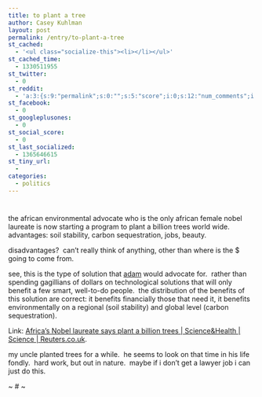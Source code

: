 ```yaml
---
title: to plant a tree
author: Casey Kuhlman
layout: post
permalink: /entry/to-plant-a-tree
st_cached:
  - '<ul class="socialize-this"><li></li></ul>'
st_cached_time:
  - 1330511955
st_twitter:
  - 0
st_reddit:
  - 'a:3:{s:9:"permalink";s:0:"";s:5:"score";i:0;s:12:"num_comments";i:0;}'
st_facebook:
  - 0
st_googleplusones:
  - 0
st_social_score:
  - 0
st_last_socialized:
  - 1365646615
st_tiny_url:
  - 
categories:
  - politics
---
```

# 

the african environmental advocate who is the only african female nobel laureate is now starting a program to plant a billion trees world wide.  advantages: soil stability, carbon sequestration, jobs, beauty.

disadvantages?  can’t really think of anything, other than where is the $ going to come from.  

see, this is the type of solution that [adam][1] would advocate for.  rather than spending gagillians of dollars on technological solutions that will only benefit a few smart, well-to-do people.  the distribution of the benefits of this solution are correct: it benefits financially those that need it, it benefits environmentally on a regional (soil stability) and global level (carbon sequestration).

 [1]: http://www.grist.org/news/maindish/2005/01/13/werbach-reprint/

Link: [Africa’s Nobel laureate says plant a billion trees | Science&Health | Science | Reuters.co.uk][2].

 [2]: http://today.reuters.co.uk/news/articlenews.aspx?type=scienceNews&storyID=2006-11-08T131740Z_01_WAL844945_RTRIDST_0_SCIENCE-ENVIRONMENT-TREES-DC.XML&pageNumber=0&imageid=&cap=&sz=13&WTModLoc=NewsArt-C1-ArticlePage2 "Africa's Nobel laureate says plant a billion trees | Science&Health | Science | Reuters.co.uk"

my uncle planted trees for a while.  he seems to look on that time in his life fondly.  hard work, but out in nature.  maybe if i don’t get a lawyer job i can just do this.

~ # ~